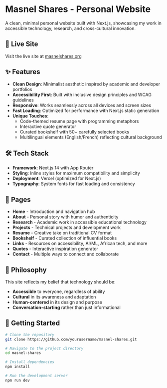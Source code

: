 # Masnel Shares - Personal Website

A clean, minimal personal website built with Next.js, showcasing my work in accessible technology, research, and cross-cultural innovation.

## 🚀 Live Site

Visit the live site at [masnelshares.org](https://masnelshares.org)

## ✨ Features

- **Clean Design**: Minimalist aesthetic inspired by academic and developer portfolios
- **Accessibility First**: Built with inclusive design principles and WCAG guidelines
- **Responsive**: Works seamlessly across all devices and screen sizes
- **Fast Loading**: Optimized for performance with Next.js static generation
- **Unique Touches**: 
  - Code-themed resume page with programming metaphors
  - Interactive quote generator
  - Curated bookshelf with 50+ carefully selected books
  - Multilingual elements (English/French) reflecting cultural background

## 🛠️ Tech Stack

- **Framework**: Next.js 14 with App Router
- **Styling**: Inline styles for maximum compatibility and simplicity
- **Deployment**: Vercel (optimized for Next.js)
- **Typography**: System fonts for fast loading and consistency

## 📱 Pages

- **Home** - Introduction and navigation hub
- **About** - Personal story with humor and authenticity
- **Research** - Academic work in accessible educational technology
- **Projects** - Technical projects and development work
- **Resume** - Creative take on traditional CV format
- **Bookshelf** - Curated collection of influential books
- **Links** - Resources on accessibility, AI/ML, African tech, and more
- **Quotes** - Interactive inspiration generator
- **Contact** - Multiple ways to connect and collaborate

## 🎯 Philosophy

This site reflects my belief that technology should be:
- **Accessible** to everyone, regardless of ability
- **Cultural** in its awareness and adaptation
- **Human-centered** in its design and purpose
- **Conversation-starting** rather than just informational

## 🚀 Getting Started

```bash
# Clone the repository
git clone https://github.com/yourusername/masnel-shares.git

# Navigate to the project directory
cd masnel-shares

# Install dependencies
npm install

# Run the development server
npm run dev